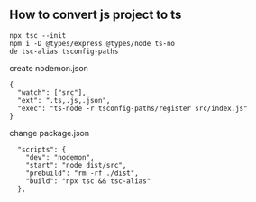 ## How to convert js project to ts

```
npx tsc --init
npm i -D @types/express @types/node ts-no
de tsc-alias tsconfig-paths
```

create nodemon.json

```
{
  "watch": ["src"],
  "ext": ".ts,.js,.json",
  "exec": "ts-node -r tsconfig-paths/register src/index.js"
}
```

change package.json

```
  "scripts": {
    "dev": "nodemon",
    "start": "node dist/src",
    "prebuild": "rm -rf ./dist",
    "build": "npx tsc && tsc-alias"
  },
```
